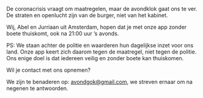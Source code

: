 De coronacrisis vraagt om maatregelen, maar de avondklok gaat ons te ver. De straten en openlucht zijn van de burger, niet van het kabinet.

Wij, Abel en Jurriaan uit Amsterdam, hopen dat je met onze app zonder boete thuiskomt, ook na 21:00 uur ’s avonds.

PS: We staan achter de politie en waarderen hun dagelijkse inzet voor ons land. Onze app keert zich daarom tegen de maatregel, niet tegen de politie. Ons enige doel is dat iedereen veilig en zonder boete kan thuiskomen.

Wil je contact met ons opnemen?

We zijn te benaderen op: avondgok@gmail.com, we streven ernaar om na negenen te antwoorden.
